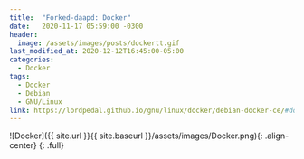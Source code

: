 ```yaml
---
title:  "Forked-daapd: Docker"
date:   2020-11-17 05:59:00 -0300
header:
  image: /assets/images/posts/dockertt.gif
last_modified_at: 2020-12-12T16:45:00-05:00
categories:
  - Docker
tags:
  - Docker
  - Debian
  - GNU/Linux
link: https://lordpedal.github.io/gnu/linux/docker/debian-docker-ce/#docker-forked-daapd
---
```


![Docker]({{ site.url }}{{ site.baseurl }}/assets/images/Docker.png){: .align-center}
{: .full}
